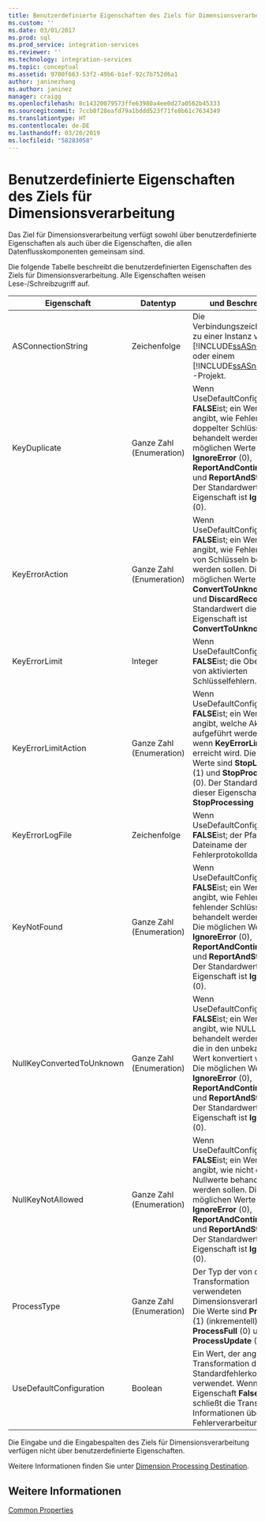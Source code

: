 ```yaml
---
title: Benutzerdefinierte Eigenschaften des Ziels für Dimensionsverarbeitung | Microsoft-Dokumentation
ms.custom: ''
ms.date: 03/01/2017
ms.prod: sql
ms.prod_service: integration-services
ms.reviewer: ''
ms.technology: integration-services
ms.topic: conceptual
ms.assetid: 9700f663-53f2-49b6-b1ef-92c7b752d6a1
author: janinezhang
ms.author: janinez
manager: craigg
ms.openlocfilehash: 8c14320079573ffe63980a4ee0d27a0562b45333
ms.sourcegitcommit: 7ccb8f28eafd79a1bddd523f71fe8b61c7634349
ms.translationtype: HT
ms.contentlocale: de-DE
ms.lasthandoff: 03/20/2019
ms.locfileid: "58283058"
---
```

# <a name="dimension-processing-destination-custom-properies"></a>Benutzerdefinierte Eigenschaften des Ziels für Dimensionsverarbeitung
  Das Ziel für Dimensionsverarbeitung verfügt sowohl über benutzerdefinierte Eigenschaften als auch über die Eigenschaften, die allen Datenflusskomponenten gemeinsam sind.  
  
 Die folgende Tabelle beschreibt die benutzerdefinierten Eigenschaften des Ziels für Dimensionsverarbeitung. Alle Eigenschaften weisen Lese-/Schreibzugriff auf.  
  
|Eigenschaft|Datentyp|und Beschreibung|  
|--------------|---------------|-----------------|  
|ASConnectionString|Zeichenfolge|Die Verbindungszeichenfolge zu einer Instanz von [!INCLUDE[ssASnoversion](../../includes/ssasnoversion-md.md)] oder einem [!INCLUDE[ssASnoversion](../../includes/ssasnoversion-md.md)] -Projekt.|  
|KeyDuplicate|Ganze Zahl (Enumeration)|Wenn UseDefaultConfiguration **FALSE**ist; ein Wert, der angibt, wie Fehler aufgrund doppelter Schlüssel behandelt werden. Die möglichen Werte sind **IgnoreError** (0), **ReportAndContinue** (1) und **ReportAndStop** (2). Der Standardwert dieser Eigenschaft ist **IgnoreError** (0).|  
|KeyErrorAction|Ganze Zahl (Enumeration)|Wenn UseDefaultConfiguration **FALSE**ist; ein Wert, der angibt, wie Fehler aufgrund von Schlüsseln behandelt werden sollen. Die möglichen Werte sind **ConvertToUnknown** (0) und **DiscardRecord** (1). Der Standardwert dieser Eigenschaft ist **ConvertToUnknown** (0).|  
|KeyErrorLimit|Integer|Wenn UseDefaultConfiguration **FALSE**ist; die Obergrenze von aktivierten Schlüsselfehlern.|  
|KeyErrorLimitAction|Ganze Zahl (Enumeration)|Wenn UseDefaultConfiguration **FALSE**ist; ein Wert, der angibt, welche Aktion aufgeführt werden soll, wenn **KeyErrorLimit** erreicht wird. Die möglichen Werte sind **StopLogging** (1) und **StopProcessing** (0). Der Standardwert dieser Eigenschaft ist **StopProcessing** (0).|  
|KeyErrorLogFile|Zeichenfolge|Wenn UseDefaultConfiguration **FALSE**ist; der Pfad und Dateiname der Fehlerprotokolldatei.|  
|KeyNotFound|Ganze Zahl (Enumeration)|Wenn UseDefaultConfiguration **FALSE**ist; ein Wert, der angibt, wie Fehler aufgrund fehlender Schlüssel behandelt werden sollen. Die möglichen Werte sind **IgnoreError** (0), **ReportAndContinue** (1) und **ReportAndStop** (2). Der Standardwert dieser Eigenschaft ist **IgnoreError** (0).|  
|NullKeyConvertedToUnknown|Ganze Zahl (Enumeration)|Wenn UseDefaultConfiguration **FALSE**ist; ein Wert, der angibt, wie NULL-Schlüssel behandelt werden sollen, die in den unbekannten Wert konvertiert wurden. Die möglichen Werte sind **IgnoreError** (0), **ReportAndContinue** (1) und **ReportAndStop** (2). Der Standardwert dieser Eigenschaft ist **IgnoreError** (0).|  
|NullKeyNotAllowed|Ganze Zahl (Enumeration)|Wenn UseDefaultConfiguration **FALSE**ist; ein Wert, der angibt, wie nicht erlaubte Nullwerte behandelt werden sollen. Die möglichen Werte sind **IgnoreError** (0), **ReportAndContinue** (1) und **ReportAndStop** (2). Der Standardwert dieser Eigenschaft ist **IgnoreError** (0).|  
|ProcessType|Ganze Zahl (Enumeration)|Der Typ der von der Transformation verwendeten Dimensionsverarbeitung. Die Werte sind **ProcessAdd** (1) (inkrementell), **ProcessFull** (0) und **ProcessUpdate** (2).|  
|UseDefaultConfiguration|Boolean|Ein Wert, der angibt, ob die Transformation die Standardfehlerkonfiguration verwendet. Wenn diese Eigenschaft **False**ist, schließt die Transformation Informationen über Fehlerverarbeitung ein.|  
  
 Die Eingabe und die Eingabespalten des Ziels für Dimensionsverarbeitung verfügen nicht über benutzerdefinierte Eigenschaften.  
  
 Weitere Informationen finden Sie unter [Dimension Processing Destination](../../integration-services/data-flow/dimension-processing-destination.md).  
  
## <a name="see-also"></a>Weitere Informationen  
 [Common Properties](https://msdn.microsoft.com/library/51973502-5cc6-4125-9fce-e60fa1b7b796)  
  
  
